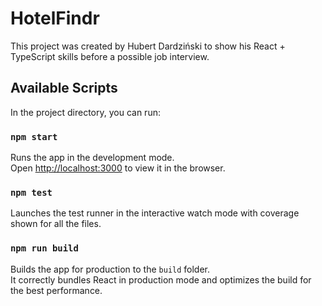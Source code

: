 # HotelFindr

This project was created by Hubert Dardziński to show his React + TypeScript skills before a possible job interview.

## Available Scripts

In the project directory, you can run:

### `npm start`

Runs the app in the development mode.\
Open [http://localhost:3000](http://localhost:3000) to view it in the browser.

### `npm test`

Launches the test runner in the interactive watch mode with coverage shown for all the files.

### `npm run build`

Builds the app for production to the `build` folder.\
It correctly bundles React in production mode and optimizes the build for the best performance.
